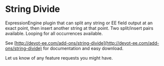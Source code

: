 String Divide
=============

ExpressionEngine plugin that can split any string or EE field output at an exact point, then insert another string at that point. Two split/insert pairs available. Looping for all occurrences available.

See [http://devot-ee.com/add-ons/string-divide](http://devot-ee.com/add-ons/string-divide) for documentation and easy download.

Let us know of any feature requests you might have.
